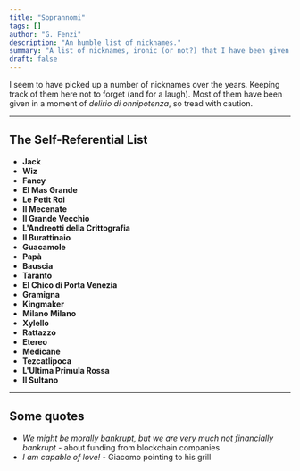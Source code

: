 ```yaml
---
title: "Soprannomi"
tags: []
author: "G. Fenzi"
description: "An humble list of nicknames."
summary: "A list of nicknames, ironic (or not?) that I have been given over the years." 
draft: false
---
```


I seem to have picked up a number of nicknames over the years. Keeping track of them here not to forget (and for a laugh). Most of them have been given in a moment of _delirio di onnipotenza_, so tread with caution. 

---
## The Self-Referential List
- **Jack**
- **Wiz**
- **Fancy**
- **El Mas Grande**
- **Le Petit Roi**
- **Il Mecenate**
- **Il Grande Vecchio**
- **L'Andreotti della Crittografia**
- **Il Burattinaio**
- **Guacamole**
- **Papà**
- **Bauscia**
- **Taranto**
- **El Chico di Porta Venezia**
- **Gramigna**
- **Kingmaker**
- **Milano Milano**
- **Xylello**
- **Rattazzo**
- **Etereo**
- **Medicane**
- **Tezcatlipoca**
- **L'Ultima Primula Rossa**
- **Il Sultano**

---
## Some quotes
- _We might be morally bankrupt, but we are very much not financially bankrupt_ - about funding from blockchain companies
- _I am capable of love!_ - Giacomo pointing to his grill

